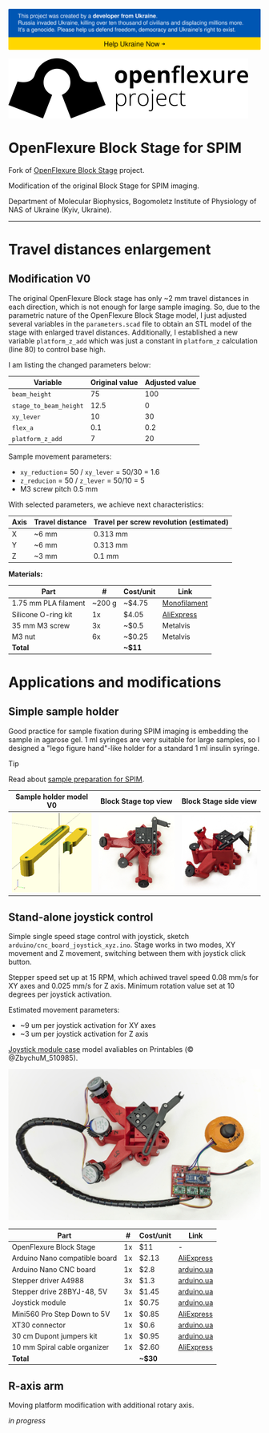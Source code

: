 [![Stand With Ukraine](https://raw.githubusercontent.com/vshymanskyy/StandWithUkraine/main/banner-direct-single.svg)](https://stand-with-ukraine.pp.ua)


[![OpenFlexure Project](img/openflexure_logo_project.png)](https://gitlab.com/openflexure)


__OpenFlexure Block Stage for SPIM__
================

Fork of [OpenFlexure Block Stage](https://gitlab.com/openflexure/openflexure-block-stage/) project.

Modification of the original Block Stage for SPIM imaging.

Department of Molecular Biophysics, Bogomoletz Institute of Physiology of NAS of Ukraine (Kyiv, Ukraine).

---

# Travel distances enlargement
## Modification V0
The original OpenFlexure Block stage has only ~2 mm travel distances in each direction, which is not enough for large sample imaging. So, due to the parametric nature of the OpenFlexure Block Stage model, I just adjusted several variables in the `parameters.scad` file to obtain an STL model of the stage with enlarged travel distances.  Additionally, I established a new variable `platform_z_add` which was just a constant in `platform_z` calculation (line 80) to control base high.

I am listing the changed parameters below:

| Variable               | Original value | Adjusted value |
| ---------------------- | -------------- | -------------- |
| `beam_height`          | 75             | 100            |
| `stage_to_beam_height` | 12.5           | 0              |
| `xy_lever`             | 10             | 30             |
| `flex_a`               | 0.1            | 0.2            |
| `platform_z_add`       | 7              | 20             |

Sample movement parameters:
- `xy_reduction`=  50 / `xy_lever` = 50/30 = 1.6
- `z_reducion` =  50 / `z_lever` = 50/10 = 5
- M3 screw pitch 0.5 mm

With selected parameters, we achieve next characteristics:

| Axis | Travel distance | Travel per screw revolution (estimated) |
| ---- | --------------- | --------------------------------------- |
| X    | ~6 mm           | 0.313 mm                                |
| Y    | ~6 mm           | 0.313 mm                                |
| Z    | ~3 mm           | 0.1 mm                                  |

__Materials:__

| Part                 | #      | Cost/unit | Link                                                         |
| -------------------- | ------ | --------- | ------------------------------------------------------------ |
| 1.75 mm PLA filament | ~200 g | ~$4.75    | [Monofilament](https://monofilament.com.ua/ua/products/standartnye-materialy/pla/pla-cvetlo-seryj-o1-75mm-ves0-75kg) |
| Silicone O-ring kit  | 1x     | $4.05     | [AliExpress](https://a.aliexpress.com/_EQdsBUy)              |
| 35 mm M3 screw       | 3x     | ~$0.5     | Metalvis                                                     |
| M3 nut               | 6x     | ~$0.25    | Metalvis                                                     |
| __Total__            |        | __~$11__  |                                                              |


# Applications and modifications
## Simple sample holder
Good practice for sample fixation during SPIM imaging is embedding the sample in agarose gel. 1 ml syringes are very suitable for large samples, so I designed a "lego figure hand"-like holder for a standard 1 ml insulin syringe. 

> [!TIP]
>
> Read about [sample preparation for SPIM](https://openspim.org/Sample_Preparation).


 Sample holder model V0 | Block Stage top view   | Block Stage side view 
:-------------------------:|:-------------------------:|:-------------------------:
<img src="img/00_of_sample_holder_v0_scad.png" width="400"></a>|<img src="img/of_bs_top.jpg" width="400"></a>|<img src="img/of_bs_side.jpg" width="400"></a>

## Stand-alone joystick control
Simple single speed stage control with joystick, sketch `arduino/cnc_board_joystick_xyz.ino`. Stage works in two modes, XY movement and Z movement, switching between them with joystick click button.

Stepper speed set up at 15 RPM, which achiwed travel speed 0.08 mm/s for XY axes and 0.025 mm/s for Z axis. Minimum rotation value set at 10 degrees per joystick activation. 

Estimated movement parameters:
- ~9 um per joystick activation for XY axes 
- ~3 um per joystick activation for Z axis

[Joystick module case](https://www.printables.com/model/653949-joystick-module-case) model avaliables on Printables (© @ZbychuM_510985).

<img src="img/stand_alone_j.jpg" width="800">

Part|#|Cost/unit|Link
-|-|-|-
OpenFlexure Block Stage | 1x | $11 |-
Arduino Nano compatible board | 1x | $2.13 | [AliExpress](https://a.aliexpress.com/_EwrjzyD) 
Arduino Nano CNC board | 1x | $2.8 | [arduino.ua](https://arduino.ua/prod1745-modyl-3d-printera-v-3-0) 
Stepper driver A4988 | 3x | $1.3 | [arduino.ua](https://arduino.ua/prod965-draiver-shagovogo-dvigatelya-stepstick-a4988) 
Stepper drive 28BYJ-48, 5V | 3x | $1.45 | [arduino.ua](https://arduino.ua/prod216-shagovii-dvigatel-5v-28byj-48) 
Joystick module | 1x | $0.75 | [arduino.ua](https://arduino.ua/prod194-djoistik-dlya-arduino) 
Mini560 Pro Step Down to 5V | 1x | $0.85 | [AliExpress](https://a.aliexpress.com/_EJQFP5x) 
XT30 connector | 1x | $0.6 | [arduino.ua](https://arduino.ua/prod5276-xt30-konnektor-para-dlya-podklucheniya-li-po-li-ion-akkymylyatorov) 
30 cm Dupont jumpers kit | 1x | $0.95 | [arduino.ua](https://arduino.ua/prod2334-pepermichki-mama-papa-300mm) 
10 mm Spiral cable organizer | 1x | $2.60 | [AliExpress](https://a.aliexpress.com/_EIXyu5w) 
__Total__ |  | __~$30__ |


## R-axis arm
Moving platform modification with additional rotary axis.

_in progress_